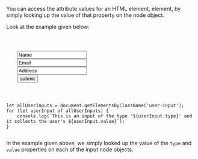 <!--
The reason why I have not included
getAttribute is because the only
advantage it brings over querying property values
directly, is that it can query the value of
non-standard HTML attributes too.

This seems too miniscule a benefit
for students to be taught 2 ways of
doing the same thing.
 -->

You can access the attribute values for an HTML element,
element, by simply looking up the value
of that property on the node object.

Look at the example given below:

<Editor lang="javascript">
<code>
<panel lang="html">
<form id = "user-info">
    <input type = "text" class = "user-input" value = "Name"/>
    <input type = "text" class = "user-input" value = "Email"/>
    <input type = "text" class = "user-input" value = "Address"/>
    <input type = "submit" value = "submit" />
</form>
</panel>
<panel lang="javascript">
let allUserInputs = document.getElementsByClassName('user-input');
for (let userInput of allUserInputs) {
    console.log(`This is an input of the type '${userInput.type}' and it collects the user's ${userInput.value}`);
}
</panel>
</code>
</Editor>

In the example given above, we
simply looked up the value
of the `type` and
`value` properties on each of the input
node objects.
